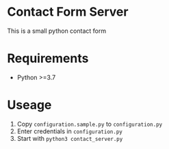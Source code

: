 # Contact Form Server

This is a small python contact form

# Requirements
* Python >=3.7

# Useage
1. Copy `configuration.sample.py` to `configuration.py`
2. Enter credentials in `configuration.py`
3. Start with `python3 contact_server.py`

